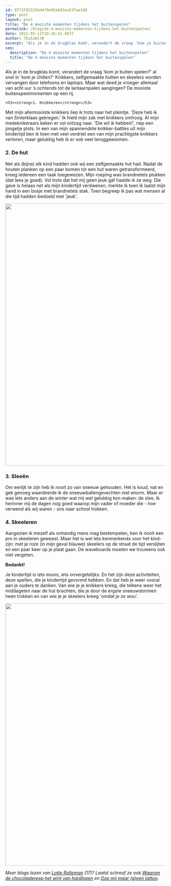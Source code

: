 ```yaml
---
id: 87f3f92315bd4f9e95ab93ea53fae186
type: post
layout: post
title: "De 4 mooiste momenten tijdens het buitenspelen"
permalink: /blog/de-4-mooiste-momenten-tijdens-het-buitenspelen/
date: 2022-05-11T19:16:41.067Z
author: 7biA1WiYB
excerpt: "Als je in de brugklas komt, verandert de vraag 'kom je buiten spelen?' al snel in 'kom je chillen?' Knikkers, zelfgemaakte hutten en skeelers worden vervangen door telefoons en laptops. Maar wat deed je vroeger allemaal van acht uur ’s ochtends tot de lantaarnpalen aangingen? De mooiste buitenspeelmomenten op een rij.   "
seo:
  description: "De 4 mooiste momenten tijdens het buitenspelen"
  title: "De 4 mooiste momenten tijdens het buitenspelen"
---
```

Als je in de brugklas komt, verandert de vraag 'kom je buiten spelen?' al snel in 'kom je chillen?' Knikkers, zelfgemaakte hutten en skeelers worden vervangen door telefoons en laptops. Maar wat deed je vroeger allemaal van acht uur ’s ochtends tot de lantaarnpalen aangingen? De mooiste buitenspeelmomenten op een rij.   

    <h3><strong>1. Knikkeren</strong></h3>
<p>​​Met mijn allermooiste knikkers liep ik trots naar het pleintje. 'Deze heb ik van Sinterklaas gekregen.' Ik hield mijn zak met knikkers omhoog. Al mijn medeknikeraars keken er vol ontzag naar. 'Die wil ik hebben!', riep een jongetje plots. In een van mijn spannendste knikker-battles uit mijn kindertijd ben ik toen met veel verdriet een van mijn prachtigste knikkers verloren, maar gelukkig heb ik er ook veel teruggewonnen.</p>
<h3><b>2. De hut</b></h3>
<p>Net als (bijna) elk kind hadden ook wij een zelfgemaakte hut had. Nadat de houten planken op een paar bomen tot een hut waren getransformeerd, kreeg iedereen een taak toegewezen. Mijn roeping was brandnetels plukken (dat lees je goed). Vol trots dat het mij geen jeuk gaf haalde ik ze weg. Die gave is helaas net als mijn kindertijd verdwenen, merkte ik toen ik laatst mijn hand in een bosje met brandnetels stak. Toen begreep ik pas wat mensen al die tijd hadden bedoeld met 'jeuk'.</p>
<p><div class="media media-element-container media-default"><div id="file-415363" class="file file-image file-image-jpeg">

        
  
  <div class="content">
    <img height="823" width="1234" style="font-size: 13px;" class="media-element file-default" data-delta="1" src="https://original.sevendays.nl/sites/default/files/sleeee.jpg" alt="">  </div>

  
</div>
</div>
<h3>3. Sleeën</h3>
<p>Om eerlijk te zijn heb ik nooit zo van sneeuw gehouden. Het is koud, nat en gek genoeg waardeerde ik de sneeuwballengevechten niet enorm. Maar er was iets anders aan de winter wat mij wel gelukkig kon maken: de slee. Ik herinner mij de dagen nog goed waarop mijn vader of moeder die - hoe verwend als wij waren - ons naar school trokken.</p>
<h3>4. Skeeleren</h3>
<p>Aangezien ik mezelf als onhandig mens mag bestempelen, ben ik nooit een pro in skeeleren geweest. Maar het is wel iets kenmerkends voor het kind-zijn: met je roze (in mijn geval blauwe) skeelers op de straat de tijd verslijten en een paar keer op je plaat gaan. De waveboards moeten we trouwens ook niet vergeten.</p>
<p><strong>Bedankt!</strong></p>
<p>Je kindertijd is iets moois, iets onvergetelijks. En het zijn deze activiteiten, deze spellen, die je kindertijd gevormd hebben. En dat heb je weer vooral aan je ouders te danken. Van wie je je knikkers kreeg, die telkens weer het middageten naar de hut brachten, die je door de ergste sneeuwstormen heen trokken en van wie je je skeelers kreeg 'omdat je ze wou'.</p>
<p><div class="media media-element-container media-default"><div id="file-415366" class="file file-image file-image-jpeg">

        
  
  <div class="content">
    <img height="823" width="1234" class="media-element file-default" data-delta="1" src="https://original.sevendays.nl/sites/default/files/tikkertje.jpg" alt="">  </div>

  
</div>
</div>
<p><em>Meer blogs lezen van <a href="https://original.sevendays.nl/users/lotte-rolleman">Lotte Rolleman</a> (17)? Laatst schreef ze ook <a href="https://original.sevendays.nl/blog/waarom-de-chocoladereep-het-wint-van-hardlopen">Waarom de chocoladereep het wint van hardlopen</a> en <a href="https://original.sevendays.nl/blog/doe-mij-maar-geen-tattoo">Doe mij maar (g)een tattoo</a>.</em></p>  
